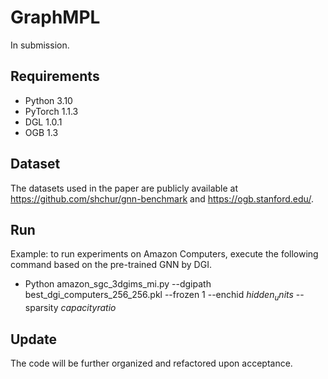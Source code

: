 # GraphMPL

In submission.

## Requirements

+ Python 3.10
+ PyTorch 1.1.3
+ DGL 1.0.1
+ OGB 1.3

## Dataset

The datasets used in the paper are publicly available at https://github.com/shchur/gnn-benchmark and https://ogb.stanford.edu/.

## Run

Example: to run experiments on Amazon Computers, execute the following command based on the pre-trained GNN by DGI.
+ Python amazon_sgc_3dgims_mi.py --dgipath best_dgi_computers_256_256.pkl --frozen 1 --enchid $hidden_units$ --sparsity $capacity ratio$ 
   
## Update

The code will be further organized and refactored upon acceptance.
